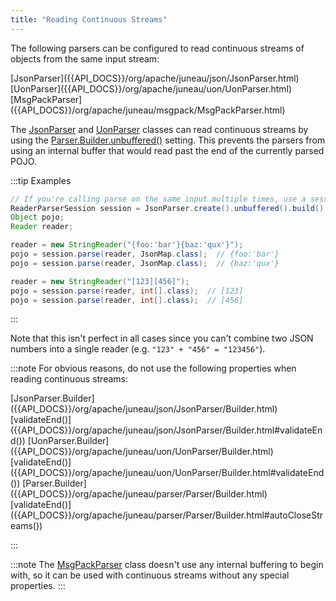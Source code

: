 ```yaml
---
title: "Reading Continuous Streams"
---
```


The following parsers can be configured to read continuous streams of objects from the same input stream:

<tree>
<node-0><javac-class>[JsonParser]({{API_DOCS}}/org/apache/juneau/json/JsonParser.html)</javac-class> <javac-class>[UonParser]({{API_DOCS}}/org/apache/juneau/uon/UonParser.html)</javac-class> <javac-class>[MsgPackParser]({{API_DOCS}}/org/apache/juneau/msgpack/MsgPackParser.html)</javac-class></node-0>
</tree>

The [JsonParser]({{API_DOCS}}/org/apache/juneau/json/JsonParser.html) and [UonParser]({{API_DOCS}}/org/apache/juneau/uon/UonParser.html) classes can read continuous streams by using the [Parser.Builder.unbuffered()]({{API_DOCS}}/org/apache/juneau/parser/Parser/Builder.html#unbuffered()) setting.
This prevents the parsers from using an internal buffer that would read past the end of the currently parsed POJO.

:::tip Examples
```java
// If you're calling parse on the same input multiple times, use a session instead of the parser directly.
ReaderParserSession session = JsonParser.create().unbuffered().build().createSession();
Object pojo;
Reader reader;

reader = new StringReader("{foo:'bar'}{baz:'qux'}");
pojo = session.parse(reader, JsonMap.class);  // {foo:'bar'}
pojo = session.parse(reader, JsonMap.class);  // {baz:'qux'}

reader = new StringReader("[123][456]");
pojo = session.parse(reader, int[].class);  // [123]
pojo = session.parse(reader, int[].class);  // [456]
```
:::

Note that this isn't perfect in all cases since you can't combine two JSON numbers into a single reader (e.g. `"123" +
"456" = "123456"`).

:::note
For obvious reasons, do not use the following properties when reading continuous streams:

<tree>
<node-0><java-class>[JsonParser.Builder]({{API_DOCS}}/org/apache/juneau/json/JsonParser/Builder.html)</java-class></node-0>
<node-1><java-method>[validateEnd()]({{API_DOCS}}/org/apache/juneau/json/JsonParser/Builder.html#validateEnd())</java-method></node-1>
<node-0><java-class>[UonParser.Builder]({{API_DOCS}}/org/apache/juneau/uon/UonParser/Builder.html)</java-class></node-0>
<node-1><java-method>[validateEnd()]({{API_DOCS}}/org/apache/juneau/uon/UonParser/Builder.html#validateEnd())</java-method></node-1>
<node-0><java-abstract-class>[Parser.Builder]({{API_DOCS}}/org/apache/juneau/parser/Parser/Builder.html)</java-abstract-class></node-0>
<node-1><java-method>[validateEnd()]({{API_DOCS}}/org/apache/juneau/parser/Parser/Builder.html#autoCloseStreams())</java-method></node-1>
</tree>

:::

:::note
The [MsgPackParser]({{API_DOCS}}/org/apache/juneau/msgpack/MsgPackParser.html) class doesn't use any internal buffering
to begin with, so it can be used with continuous streams without any special properties.
:::